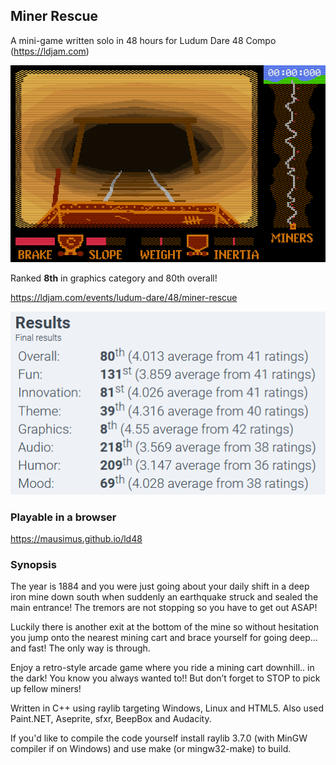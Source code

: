 ## Miner Rescue

A mini-game written solo in 48 hours for Ludum Dare 48 Compo (https://ldjam.com)

![screenshot](screenshot.png)

Ranked __8th__ in graphics category and 80th overall!

https://ldjam.com/events/ludum-dare/48/miner-rescue

![results](results.png)

### Playable in a browser

https://mausimus.github.io/ld48

### Synopsis

The year is 1884 and you were just going about your daily shift in a deep iron mine down south when suddenly an earthquake struck and sealed the main entrance! The tremors are not stopping so you have to get out ASAP!

Luckily there is another exit at the bottom of the mine so without hesitation you jump onto the nearest mining cart and brace yourself for going deep… and fast! The only way is through.

Enjoy a retro-style arcade game where you ride a mining cart downhill.. in the dark! You know you always wanted to!! But don’t forget to STOP to pick up fellow miners!

Written in C++ using raylib targeting Windows, Linux and HTML5. Also used Paint.NET, Aseprite, sfxr, BeepBox and Audacity.

If you'd like to compile the code yourself install raylib 3.7.0 (with MinGW compiler if on Windows) and use make (or mingw32-make) to build.

